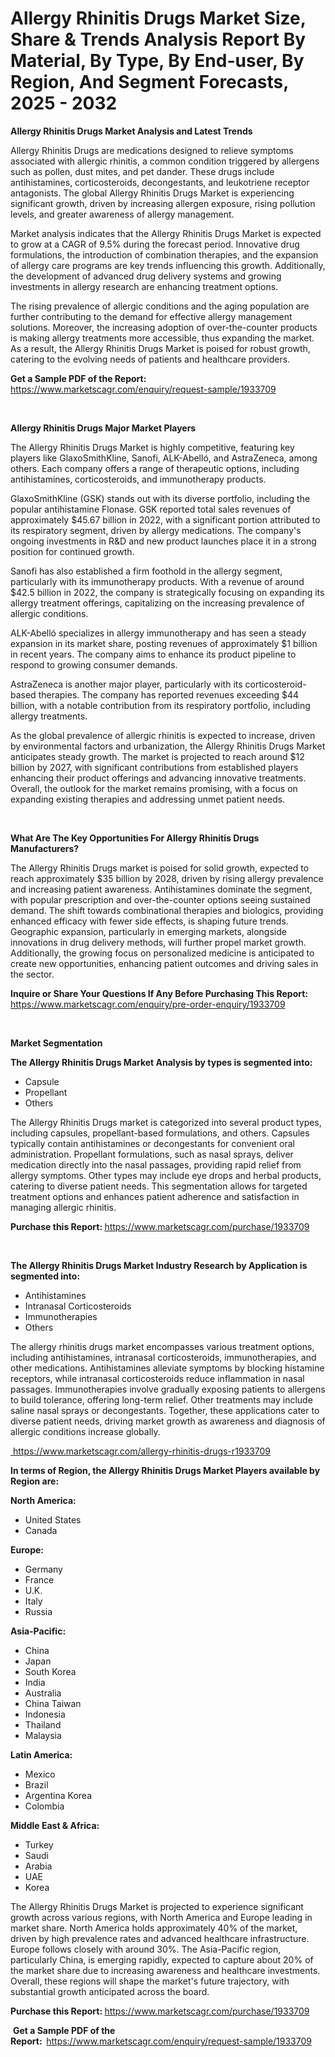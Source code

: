 <p><h1>Allergy Rhinitis Drugs Market Size, Share & Trends Analysis Report By Material, By Type, By End-user, By Region, And Segment Forecasts, 2025 - 2032</h1></p><p><strong>Allergy Rhinitis Drugs Market Analysis and Latest Trends</strong></p>
<p><p>Allergy Rhinitis Drugs are medications designed to relieve symptoms associated with allergic rhinitis, a common condition triggered by allergens such as pollen, dust mites, and pet dander. These drugs include antihistamines, corticosteroids, decongestants, and leukotriene receptor antagonists. The global Allergy Rhinitis Drugs Market is experiencing significant growth, driven by increasing allergen exposure, rising pollution levels, and greater awareness of allergy management.</p><p>Market analysis indicates that the Allergy Rhinitis Drugs Market is expected to grow at a CAGR of 9.5% during the forecast period. Innovative drug formulations, the introduction of combination therapies, and the expansion of allergy care programs are key trends influencing this growth. Additionally, the development of advanced drug delivery systems and growing investments in allergy research are enhancing treatment options.</p><p>The rising prevalence of allergic conditions and the aging population are further contributing to the demand for effective allergy management solutions. Moreover, the increasing adoption of over-the-counter products is making allergy treatments more accessible, thus expanding the market. As a result, the Allergy Rhinitis Drugs Market is poised for robust growth, catering to the evolving needs of patients and healthcare providers.</p></p>
<p><strong>Get a Sample PDF of the Report:&nbsp;</strong> <a href="https://www.marketscagr.com/enquiry/request-sample/1933709?utm_campaign=3548&utm_medium=2&utm_source=Github&utm_content=ia&utm_term=19042025&utm_id=allergy-rhinitis-drugs">https://www.marketscagr.com/enquiry/request-sample/1933709</a></p>
<p>&nbsp;</p>
<p><strong>Allergy Rhinitis Drugs Major Market Players</strong></p>
<p><p>The Allergy Rhinitis Drugs Market is highly competitive, featuring key players like GlaxoSmithKline, Sanofi, ALK-Abelló, and AstraZeneca, among others. Each company offers a range of therapeutic options, including antihistamines, corticosteroids, and immunotherapy products.</p><p>GlaxoSmithKline (GSK) stands out with its diverse portfolio, including the popular antihistamine Flonase. GSK reported total sales revenues of approximately $45.67 billion in 2022, with a significant portion attributed to its respiratory segment, driven by allergy medications. The company's ongoing investments in R&D and new product launches place it in a strong position for continued growth.</p><p>Sanofi has also established a firm foothold in the allergy segment, particularly with its immunotherapy products. With a revenue of around $42.5 billion in 2022, the company is strategically focusing on expanding its allergy treatment offerings, capitalizing on the increasing prevalence of allergic conditions.</p><p>ALK-Abelló specializes in allergy immunotherapy and has seen a steady expansion in its market share, posting revenues of approximately $1 billion in recent years. The company aims to enhance its product pipeline to respond to growing consumer demands.</p><p>AstraZeneca is another major player, particularly with its corticosteroid-based therapies. The company has reported revenues exceeding $44 billion, with a notable contribution from its respiratory portfolio, including allergy treatments.</p><p>As the global prevalence of allergic rhinitis is expected to increase, driven by environmental factors and urbanization, the Allergy Rhinitis Drugs Market anticipates steady growth. The market is projected to reach around $12 billion by 2027, with significant contributions from established players enhancing their product offerings and advancing innovative treatments. Overall, the outlook for the market remains promising, with a focus on expanding existing therapies and addressing unmet patient needs.</p></p>
<p>&nbsp;</p>
<p><strong>What Are The Key Opportunities For Allergy Rhinitis Drugs Manufacturers?</strong></p>
<p><p>The Allergy Rhinitis Drugs market is poised for solid growth, expected to reach approximately $35 billion by 2028, driven by rising allergy prevalence and increasing patient awareness. Antihistamines dominate the segment, with popular prescription and over-the-counter options seeing sustained demand. The shift towards combinational therapies and biologics, providing enhanced efficacy with fewer side effects, is shaping future trends. Geographic expansion, particularly in emerging markets, alongside innovations in drug delivery methods, will further propel market growth. Additionally, the growing focus on personalized medicine is anticipated to create new opportunities, enhancing patient outcomes and driving sales in the sector.</p></p>
<p><strong>Inquire or Share Your Questions If Any Before Purchasing This Report:</strong> <a href="https://www.marketscagr.com/enquiry/pre-order-enquiry/1933709?utm_campaign=3548&utm_medium=2&utm_source=Github&utm_content=ia&utm_term=19042025&utm_id=allergy-rhinitis-drugs">https://www.marketscagr.com/enquiry/pre-order-enquiry/1933709</a></p>
<p>&nbsp;</p>
<p><strong>Market Segmentation</strong></p>
<p><strong>The Allergy Rhinitis Drugs Market Analysis by types is segmented into:</strong></p>
<p><ul><li>Capsule</li><li>Propellant</li><li>Others</li></ul></p>
<p><p>The Allergy Rhinitis Drugs market is categorized into several product types, including capsules, propellant-based formulations, and others. Capsules typically contain antihistamines or decongestants for convenient oral administration. Propellant formulations, such as nasal sprays, deliver medication directly into the nasal passages, providing rapid relief from allergy symptoms. Other types may include eye drops and herbal products, catering to diverse patient needs. This segmentation allows for targeted treatment options and enhances patient adherence and satisfaction in managing allergic rhinitis.</p></p>
<p><strong>Purchase this Report:&nbsp;</strong><a href="https://www.marketscagr.com/purchase/1933709?utm_campaign=3548&utm_medium=2&utm_source=Github&utm_content=ia&utm_term=19042025&utm_id=allergy-rhinitis-drugs">https://www.marketscagr.com/purchase/1933709</a></p>
<p>&nbsp;</p>
<p><strong>The Allergy Rhinitis Drugs Market Industry Research by Application is segmented into:</strong></p>
<p><ul><li>Antihistamines</li><li>Intranasal Corticosteroids</li><li>Immunotherapies</li><li>Others</li></ul></p>
<p><p>The allergy rhinitis drugs market encompasses various treatment options, including antihistamines, intranasal corticosteroids, immunotherapies, and other medications. Antihistamines alleviate symptoms by blocking histamine receptors, while intranasal corticosteroids reduce inflammation in nasal passages. Immunotherapies involve gradually exposing patients to allergens to build tolerance, offering long-term relief. Other treatments may include saline nasal sprays or decongestants. Together, these applications cater to diverse patient needs, driving market growth as awareness and diagnosis of allergic conditions increase globally.</p></p>
<p><a href="https://www.marketscagr.com/allergy-rhinitis-drugs-r1933709?utm_campaign=3548&utm_medium=2&utm_source=Github&utm_content=ia&utm_term=19042025&utm_id=allergy-rhinitis-drugs">&nbsp;https://www.marketscagr.com/allergy-rhinitis-drugs-r1933709</a></p>
<p><strong>In terms of Region, the Allergy Rhinitis Drugs Market Players available by Region are:</strong></p>
<p>
    <p> <strong> North America: </strong>
        <ul>
            <li>United States</li>
            <li>Canada</li>
        </ul>
        </p> 
    <p> <strong> Europe: </strong>
        <ul>
            <li>Germany</li>
            <li>France</li>
            <li>U.K.</li>
            <li>Italy</li>
            <li>Russia</li>
        </ul>
        </p> 
    <p> <strong> Asia-Pacific: </strong>
        <ul>
            <li>China</li>
            <li>Japan</li>
            <li>South Korea</li>
            <li>India</li>
            <li>Australia</li>
            <li>China Taiwan</li>
            <li>Indonesia</li>
            <li>Thailand</li>
            <li>Malaysia</li>
        </ul>
        </p> 
    <p> <strong> Latin America: </strong>
        <ul>
            <li>Mexico</li>
            <li>Brazil</li>
            <li>Argentina Korea</li>
            <li>Colombia</li>
        </ul>
        </p> 
    <p> <strong> Middle East & Africa: </strong>
        <ul>
            <li>Turkey</li>
            <li>Saudi</li>
            <li>Arabia</li>
            <li>UAE</li>
            <li>Korea</li>
        </ul>
    </p>
    </p>
<p><p>The Allergy Rhinitis Drugs Market is projected to experience significant growth across various regions, with North America and Europe leading in market share. North America holds approximately 40% of the market, driven by high prevalence rates and advanced healthcare infrastructure. Europe follows closely with around 30%. The Asia-Pacific region, particularly China, is emerging rapidly, expected to capture about 20% of the market share due to increasing awareness and healthcare investments. Overall, these regions will shape the market's future trajectory, with substantial growth anticipated across the board.</p></p>
<p><strong>Purchase this Report: </strong><a href="https://www.marketscagr.com/purchase/1933709?utm_campaign=3548&utm_medium=2&utm_source=Github&utm_content=ia&utm_term=19042025&utm_id=allergy-rhinitis-drugs">https://www.marketscagr.com/purchase/1933709</a></p>
<p>&nbsp;<strong>Get a Sample PDF of the Report:&nbsp;&nbsp;</strong><a href="https://www.marketscagr.com/enquiry/request-sample/1933709?utm_campaign=3548&utm_medium=2&utm_source=Github&utm_content=ia&utm_term=19042025&utm_id=allergy-rhinitis-drugs">https://www.marketscagr.com/enquiry/request-sample/1933709</a></p>
<p><strong></strong></p>
<p><p></p><p></p><p></p></p>
